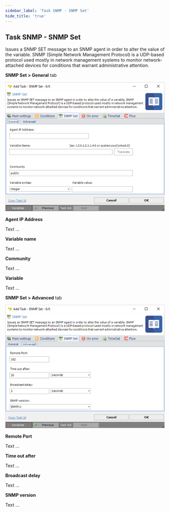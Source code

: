```yaml
---
sidebar_label: 'Task SNMP - SNMP Set'
hide_title: 'true'
---
```


## Task SNMP - SNMP Set

Issues a SNMP SET message to an SNMP agent in order to alter the value of the variable. SNMP (Simple Network Management Protocol) is a UDP-based protocol used mostly in network management systems to monitor network-attached devices for conditions that warrant administrative attention.
 
**SNMP Set > General** tab

![](../../../../../static/img/tasksnmpsetgeneral.png)

**Agent IP Address**

Text ...
 
**Variable name**

Text ...
 
**Community**

Text ...
 
**Variable**

Text ...
 
**SNMP Set > Advanced** tab

![](../../../../../static/img/tasksnmpsetadvanved.png)

**Remote Port**

Text ...
 
**Time out after**

Text ...
 
**Broadcast delay**

Text ...
 
**SNMP version**

Text ...